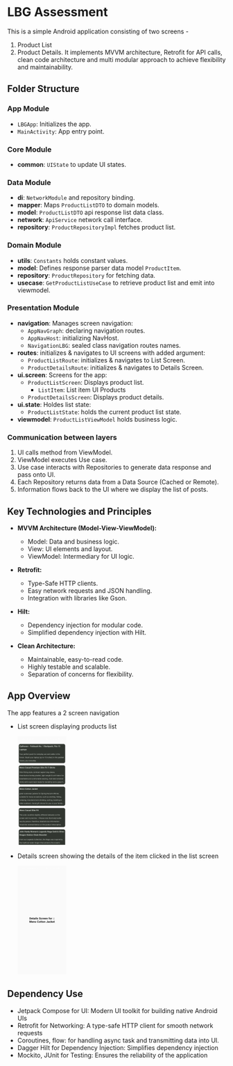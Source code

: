 # LBG Assessment

 This is a simple Android application consisting of two screens - 
1. Product List 
2. Product Details. 
It implements MVVM architecture, Retrofit for API calls, clean code architecture and multi modular approach to achieve flexibility and maintainability.


## Folder Structure


### **App Module**
- `LBGApp`: Initializes the app.
- `MainActivity`: App entry point.

### **Core Module**
- **common**: `UIState` to update UI states.

### **Data Module**
- **di**: `NetworkModule` and repository binding.
- **mapper**: Maps `ProductListDTO` to domain models.
- **model**: `ProductListDTO` api response list data class.
- **network**: `ApiService` network call interface.
- **repository**: `ProductRepositoryImpl` fetches product list.

### **Domain Module**
- **utils**: `Constants` holds constant values.
- **model**: Defines response parser data model `ProductItem`.
- **repository**: `ProductRepository` for fetching data.
- **usecase**: `GetProductListUseCase` to retrieve product list and emit into viewmodel.

### **Presentation Module**
- **navigation**: Manages screen navigation:
  - `AppNavGraph`: declaring navigation routes.
  - `AppNavHost`: initializing NavHost.
  - `NavigationLBG`: sealed class navigation routes names.
- **routes**: initializes & navigates to UI screens with added argument:
  - `ProductListRoute`: initializes & navigates to List Screen.
  - `ProductDetailsRoute`: initializes & navigates to Details  Screen.
- **ui.screen**: Screens for the app:
  - `ProductListScreen`: Displays product list.
	- `ListItem`: List item UI Products 
  - `ProductDetailsScreen`: Displays product details.
- **ui.state**: Holdes list state:
  - `ProductListState`: holds the current product list state.
- **viewmodel**: `ProductListViewModel` holds business logic.
	

### Communication between layers

1. UI calls method from ViewModel.
2. ViewModel executes Use case.
3. Use case interacts with Repositories to generate data response and pass onto UI.
4. Each Repository returns data from a Data Source (Cached or Remote).
5. Information flows back to the UI where we display the list of posts.

## Key Technologies and Principles  

- **MVVM Architecture (Model-View-ViewModel):**
  - Model: Data and business logic.
  - View: UI elements and layout.
  - ViewModel: Intermediary for UI logic.

- **Retrofit:**
  - Type-Safe HTTP clients.
  - Easy network requests and JSON handling.
  - Integration with libraries like Gson.

- **Hilt:**
  - Dependency injection for modular code.
  - Simplified dependency injection with Hilt.

- **Clean Architecture:**
  - Maintainable, easy-to-read code.
  - Highly testable and scalable.
  - Separation of concerns for flexibility.

## App Overview      
 The app features a 2 screen navigation      
      
- List screen displaying products list      
         
   <img alt="Products List" height="250px" src="https://github.com/divya-gitrepo/LBG/blob/master/list.jpg" />      
         
- Details screen showing the details of the item clicked in the list screen      
      
    <img alt="Product Details" height="250px" src="https://github.com/divya-gitrepo/LBG/blob/master/details.jpg" />

## Dependency Use

- Jetpack Compose for UI: Modern UI toolkit for building native Android UIs
- Retrofit for Networking: A type-safe HTTP client for smooth network requests
- Coroutines, flow: for handling async task and transmitting data into UI.
- Dagger Hilt for Dependency Injection: Simplifies dependency injection
- Mockito, JUnit for Testing: Ensures the reliability of the application